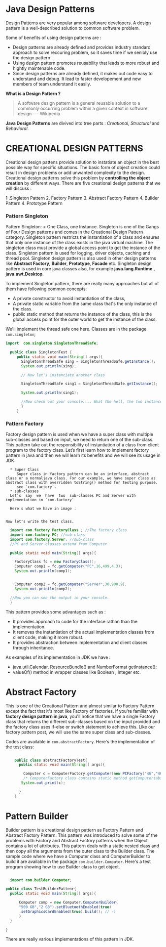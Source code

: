 # Java Design Patterns

Design Patterns are very popular among software developers. A design pattern is a well-described solution to
common software problem.

Some of benefits of using design patterns are :
  * Design patterns are already defined and provides industry standard approach to solve reccuring problem,
    so it saves time if we senibly use  the design pattern .
  * Using design pattern promotes reusability that leads to more robust and hightly maintenable code.
  * Since design patterns are already defined, it makes out code easy to understand and debug. It lead to faster developement and new members of team understand it easily.


__What is a Design Pattern ?__
   > A software design pattern is a general reusable solution to a commonly occurring problem within a given context in software design --- Wikipedia

__Java Design Patterns__ are divived into tree parts : *Creational*, *Structural* and *Behavioral*.

# CREATIONAL DESIGN PATTERNS

  Creational design pattens provide solution to instatiate an object in the best possible way for specific situations.
  The basic form of object creation could result in design problems or add unwanted complexity to the design. Creational design patterns solve this problem by __controlling the object creation__ by different ways.
  There are five creational design patterns that we will discuss :

  1 .Singleton Pattern
  2. Factory Pattern
  3. Abstract Factory Pattern
  4. Builder Pattern
  4. Prototype Pattern

### Pattern Singleton
Pattern Singleton: > One Class, one Instance.
  Singleton is one of the Gangs of Four Design patterns and comes in the Creational Design Pattern category.
Singleton pattern restricts the instantiation of a class and ensures that only one instance of the class exists in the java virtual machine. The singleton class must provide a global access point to get the instance of the class. Singleton pattern is used for logging, driver objects, caching and thread pool. Singleton design pattern is also used in other design patterns like __Abstract Factory__, __Builder__, __Prototype__, __Facade__ etc. Singleton design pattern is used in core java classes also, for example __java.lang.Runtime__ , __java.awt.Desktop__.

To implement Singleton pattern, there are really many approaches but all of them have following common concepts:
* A private constructor to avoid instantiation of the class,
* A private static variable from the same class that's the only instance of the class.
* public static method that returns the instance of the class, this is the global access point for the outer world to
  get the instance of the class.

We'll implement the thread safe one here. Classes are in the package `com.singleton`;

 ```java    
 import  com.singleton.SingletonThreadSafe;

   public class SingletonTest {
      public static void main(String[] args){
        SingletonThreadSafe sing = SingletonThreadSafe.getInstance();
        System.out.println(sing);

        // Now let's instanciate another class

        SingletonThreadSafe sing1 = SingletonThreadSafe.getInstance();

        System.out.println(sing1);

        //Now check out your console.... What the hell, the two instances have the same reference :o
        }
      }
  ```
### Pattern Factory

Factory design pattern is used when we have a super class with multiple sub-classes and based on input, we need to return one of the sub-class. This pattern take out the responsibility of instantiation of a class from client program   to   the   factory   class.   Let’s   first   learn   how   to   implement   factory  pattern in java and then we will learn its benefits and we will see its usage in JDK.

      * Super Class
         Super class in factory pattern can be an interface, abstract class or a normaljava class. For our example, we have super class as abstract class with overridden toString() method for testing purpose.
         see `com.factory`.
      * sub-classes
      Let’s  say  we  have  two  sub-classes PC and Server with implementation in `com.factory`

      Here's what we have in image :


    Now let's write the test class.

  ```java
    import com.factory.FactoryClass ; //The factory class
    import com.factory.PC; //sub-class
    import com.factory.Server; //sub-class
    //PC and Server classes extend from Computer.

    public static void main(String[] args){

      FactoryClass fc = new FactoryClass();
      Computer comp1 = fc.getComputer("PC",16,499,4.3);
      System.out.println(comp1);


      Computer comp2 = fc.getComputer("Server",30,900,9);
      System.out.println(comp2);

    //Now you can see the output in your console.
    }
 ```
  This pattern provides some advantages such as :
  * It provides approach to code for the interface rathan than the implementation.
  * It removes the instantiation of the actual implementation classes from client code, making it more robust.
  * It provides abstraction between implementation and client classes through inheritance.

  As examples of its  implementation in JDK we have :
  * java.util.Calendar, ResourceBundle() and NumberFormat getInstance();
  * valueOf() method in wrapper classes like Boolean , Integer etc.

# Abstract Factory

This is one of the Creational Pattern and almost similar to Factory Pattern except the fact that it's most like
Factory of factories.
 If you're familiar with __factory design pattern in java__, you'll notice that we have a single Factory class that returns the different sub-classes based on the input provided and the factory class uses if-else or switch statement to achieve this.
 Like our factory pattern post, we will use the same super class and sub-classes.

  Codes are available in `com.abstractFactory`.
  Here's the implementation of the test class:
  
```java

    public class abstractFactoryTest{
      public static void main(String[] args){

        Computer c = ComputerFactory.getComputer(new PCFactory("4G","400G","2.9Ghz"));
        /* ComputerFactory class contains static method getComputer(abstractFactory fac) */
       System.out.print(c);

      }
    }
```


# Pattern Builder

Builder pattern is a creational design pattern as Factory Pattern and Abstract Factory Pattern. This pattern was introduced to solve some of the problems with Factory and Abstract Factory patterns when the Object contains a lot of attributes. This pattern deals with a static nested class and then copy all the arguments from the outer class to the Builder class.
The sample code where we have a Computer class and ComputerBuilder to build it are available in the package `com.builder.Computer`.
Here's a test program showing how to use Builder class to get object.


```java

  import com.builder.Computer;

public class TestBuilderPattenr{
  public static void main(String[] args){

      Computer comp = new Computer.ComputerBuilder(
      "500 GB","2 GB").setBluetoothEnabled(true)
      .setGraphicsCardEnabled(true).build(); // -)
      )
  }

}
```
There are really various implementations of this pattern in JDK.
